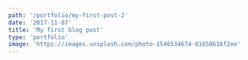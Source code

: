 ```yaml
---
path: '/portfolio/my-first-post-2'
date: '2017-11-07'
title: 'My first blog post'
type: 'portfolio'
image: 'https://images.unsplash.com/photo-1546534674-81658616f2ee'
---
```

